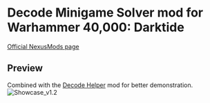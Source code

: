 # Decode Minigame Solver mod for Warhammer 40,000: Darktide

[Official NexusMods page](https://www.nexusmods.com/warhammer40kdarktide/mods/426/)

## Preview
Combined with the [Decode Helper](https://www.nexusmods.com/warhammer40kdarktide/mods/252) mod for better demonstration.  
![Showcase_v1.2](./info/Showcase_v1.2.gif)